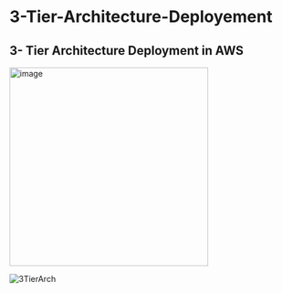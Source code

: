   # 3-Tier-Architecture-Deployement
## 3- Tier Architecture Deployment in AWS <br>
<img width="348" alt="image" src="https://github.com/sqladitya/3-Tier-Architecture-Deployement/assets/84535788/38f61016-5745-4519-89a0-6edf959b2d11">
<br>

![3TierArch](https://github.com/sqladitya/3-Tier-Architecture-Deployement/assets/84535788/781a385d-af17-4111-8e63-59bdbe696041)
